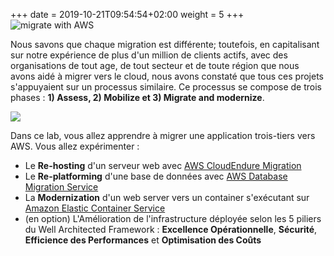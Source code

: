 +++
date = 2019-10-21T09:54:54+02:00
weight = 5
+++
<img style="position: sticky; top:0px; right: 0px" src="/intro/migrate-with-aws.png" alt="migrate with AWS" />

Nous savons que chaque migration est différente; toutefois, en capitalisant sur notre expérience de plus d'un million de clients actifs, avec des organisations de tout age, de tout secteur et de toute région que nous avons aidé à migrer vers le cloud, nous avons constaté que tous ces projets s'appuyaient sur un processus similaire. Ce processus se compose de trois phases : **1) Assess, 2) Mobilize et 3) Migrate and modernize**.


<a href="https://aws.amazon.com/cloud-migration/how-to-migrate/" target="_blank"><img src="/intro/migration-process.png"></a>

Dans ce lab, vous allez apprendre à migrer une application trois-tiers vers AWS. Vous allez expérimenter : 
   
  - Le **Re-hosting** d'un serveur web avec [AWS CloudEndure Migration](https://aws.amazon.com/cloudendure-migration/)  
  - Le **Re-platforming** d'une base de données avec [AWS Database Migration Service](https://aws.amazon.com/dms/)  
  - La **Modernization** d'un web server vers un container s'exécutant sur [Amazon Elastic Container Service](https://aws.amazon.com/ecs/)
  - (en option) L'Amélioration de l'infrastructure déployée selon les 5 piliers du Well Architected Framework : **Excellence Opérationnelle**, **Sécurité**, **Efficience des Performances** et **Optimisation des Coûts**    


